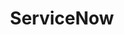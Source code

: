 ---
title: ServiceNow
shortDescription: "I worked here it was nice"
year: "2021-present"
skills: ["some", "more"]
color1: "green"
color2: "purple"
color3: "yellow"
colorBkg1: "#202020"
colorBkg2: "#202020"
colorTxt1: "#FFF"
colorTxt2: "#FFF"
backgroundColor: "red"
backgroundPatternSrc: "assets/images/servicenow/icon-servicenow.png"
mainImageSrc: "assets/images/servicenow/preview-servicenow.svg"
font: "montserrat"
class: "servicenow"
---